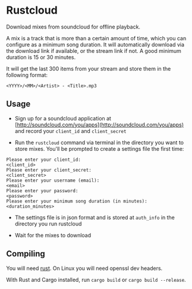# Rustcloud

Download mixes from soundcloud for offline playback.

A mix is a track that is more than a certain amount of time, which you can configure as a minimum song duration.  It will automatically download via the download link if available, or the stream link if not.  A good minimum duration is 15 or 30 minutes.

It will get the last 300 items from your stream and store them in the following format:

```
<YYYY>/<MM>/<Artist> - <Title>.mp3
```

## Usage

* Sign up for a soundcloud application at [http://soundcloud.com/you/apps](http://soundcloud.com/you/apps) and record your `client_id` and `client_secret`

* Run the `rustcloud` command via terminal in the directory you want to store mixes. You'll be prompted to create a settings file the first time:


```
Please enter your client_id:
<client_id>
Please enter your client_secret:
<client_secret>
Please enter your username (email):
<email>
Please enter your password:
<password>
Please enter your minimum song duration (in minutes):
<duration_minutes>
```

* The settings file is in json format and is stored at `auth_info` in the directory you run rustcloud

* Wait for the mixes to download


## Compiling

You will need [rust](https://www.rust-lang.org).  On Linux you will need openssl dev headers.

With Rust and Cargo installed, run `cargo build` or `cargo build --release`.
